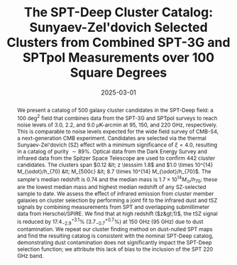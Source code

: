 ---
title: "The SPT-Deep Cluster Catalog: Sunyaev-Zel'dovich Selected Clusters from Combined SPT-3G and SPTpol Measurements over 100 Square Degrees"
collection: "publications"
category: "co_papers"
permalink: /publications/2025arXiv250317271K
link: https://ui.adsabs.harvard.edu/abs/2025arXiv250317271K/abstract
date: 2025-03-01
venue: "arXiv e-prints"
citation: "Bocquet, S., Grandis, S., Krause, E., et al. (2025), Physical Review D, 111, 063533."
abstract: "We present a catalog of 500 galaxy cluster candidates in the SPT-Deep field: a 100 deg$^2$ field that combines data from the SPT-3G and SPTpol surveys to reach noise levels of 3.0, 2.2, and 9.0 $\\mu$K-arcmin at 95, 150, and 220 GHz, respectively. This is comparable to noise levels expected for the wide field survey of CMB-S4, a next-generation CMB experiment. Candidates are selected via the thermal Sunyaev-Zel'dovich (SZ) effect with a minimum significance of $\\xi = 4.0$, resulting in a catalog of purity $\\sim 89 \\%$. Optical data from the Dark Energy Survey and infrared data from the Spitzer Space Telescope are used to confirm 442 cluster candidates. The clusters span $0.12 &lt; z \\lesssim 1.8$ and $1.0 \\times 10^{14} M_{\\odot}/h_{70} &lt; M_{500c} &lt; 8.7 \\times 10^{14} M_{\\odot}/h_{70}$. The sample's median redshift is 0.74 and the median mass is $1.7 \\times 10^{14} M_{\\odot}/h_{70}$; these are the lowest median mass and highest median redshift of any SZ-selected sample to date. We assess the effect of infrared emission from cluster member galaxies on cluster selection by performing a joint fit to the infrared dust and tSZ signals by combining measurements from SPT and overlapping submillimeter data from Herschel/SPIRE. We find that at high redshift ($z&gt;1)$, the tSZ signal is reduced by $17.4^{+3.1}_{-2.9} \\%$ ($3.7^{+0.7}_{-0.7}\\%$) at 150 GHz (95 GHz) due to dust contamination. We repeat our cluster finding method on dust-nulled SPT maps and find the resulting catalog is consistent with the nominal SPT-Deep catalog, demonstrating dust contamination does not significantly impact the SPT-Deep selection function; we attribute this lack of bias to the inclusion of the SPT 220 GHz band."
---